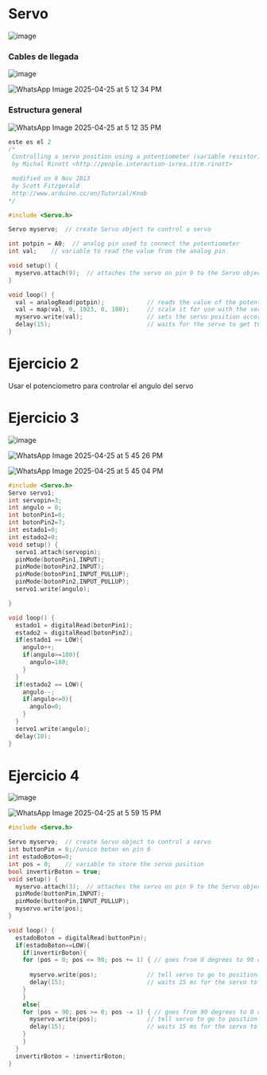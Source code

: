 # Servo

![image](https://github.com/user-attachments/assets/43437e21-a99c-4826-a6b7-138c996b1e10)

### Cables de llegada

![image](https://github.com/user-attachments/assets/81ffaa0a-f2aa-4699-b761-57795aaa3af0)

![WhatsApp Image 2025-04-25 at 5 12 34 PM](https://github.com/user-attachments/assets/552ed50f-7c63-4d83-9145-e2e000414e90)

### Estructura general
![WhatsApp Image 2025-04-25 at 5 12 35 PM](https://github.com/user-attachments/assets/344008ec-ce98-41d2-95ed-b73ebab8cb83)

```cpp
este es el 2
/*
 Controlling a servo position using a potentiometer (variable resistor)
 by Michal Rinott <http://people.interaction-ivrea.it/m.rinott>

 modified on 8 Nov 2013
 by Scott Fitzgerald
 http://www.arduino.cc/en/Tutorial/Knob
*/

#include <Servo.h>

Servo myservo;  // create Servo object to control a servo

int potpin = A0;  // analog pin used to connect the potentiometer
int val;    // variable to read the value from the analog pin

void setup() {
  myservo.attach(9);  // attaches the servo on pin 9 to the Servo object
}

void loop() {
  val = analogRead(potpin);            // reads the value of the potentiometer (value between 0 and 1023)
  val = map(val, 0, 1023, 0, 180);     // scale it for use with the servo (value between 0 and 180)
  myservo.write(val);                  // sets the servo position according to the scaled value
  delay(15);                           // waits for the servo to get there
}
```
# Ejercicio 2
Usar el potenciometro para controlar el angulo del servo

# Ejercicio 3
![image](https://github.com/user-attachments/assets/bf6b7cf5-f01b-4fc8-9d8d-5c27e07313b3)

![WhatsApp Image 2025-04-25 at 5 45 26 PM](https://github.com/user-attachments/assets/e3f0c4fc-5000-4ed3-bd06-d4daa518119e)

![WhatsApp Image 2025-04-25 at 5 45 04 PM](https://github.com/user-attachments/assets/fd2a625c-288b-4c59-96a4-56882aa25349)


```cpp
#include <Servo.h>
Servo servo1;
int servopin=3;
int angulo = 0;
int botonPin1=6;
int botonPin2=7;
int estado1=0;
int estado2=0;
void setup() {
  servo1.attach(servopin);
  pinMode(botonPin1,INPUT);
  pinMode(botonPin2,INPUT);
  pinMode(botonPin1,INPUT_PULLUP);
  pinMode(botonPin2,INPUT_PULLUP);
  servo1.write(angulo);

}

void loop() {
  estado1 = digitalRead(botonPin1);
  estado2 = digitalRead(botonPin2);
  if(estado1 == LOW){
    angulo++;
    if(angulo>=180){
      angulo=180;
    }
  } 
  if(estado2 == LOW){
    angulo--;
    if(angulo<=0){
      angulo=0;
    }
  } 
  servo1.write(angulo);
  delay(10);
}
```

# Ejercicio 4

![image](https://github.com/user-attachments/assets/b2a5f514-09ae-4d58-b0bb-17de27f29a3e)

![WhatsApp Image 2025-04-25 at 5 59 15 PM](https://github.com/user-attachments/assets/96da64a9-c939-45e2-8451-8d2ff2a0233b)


```cpp
#include <Servo.h>

Servo myservo;  // create Servo object to control a servo
int buttonPin = 6;//unico boton en pin 6
int estadoBoton=0;
int pos = 0;    // variable to store the servo position
bool invertirBoton = true;
void setup() {
  myservo.attach(3);  // attaches the servo on pin 9 to the Servo object
  pinMode(buttonPin,INPUT);
  pinMode(buttonPin,INPUT_PULLUP);
  myservo.write(pos);
}

void loop() {
  estadoBoton = digitalRead(buttonPin);
  if(estadoBoton==LOW){
    if(invertirBoton){
    for (pos = 0; pos <= 90; pos += 1) { // goes from 0 degrees to 90 degrees
      
      myservo.write(pos);              // tell servo to go to position in variable 'pos'
      delay(15);                       // waits 15 ms for the servo to reach the position
    }
    }
    else{
    for (pos = 90; pos >= 0; pos -= 1) { // goes from 90 degrees to 0 degrees
      myservo.write(pos);              // tell servo to go to position in variable 'pos'
      delay(15);                       // waits 15 ms for the servo to reach the position
    }
    }
  }
  invertirBoton = !invertirBoton;
}
```
